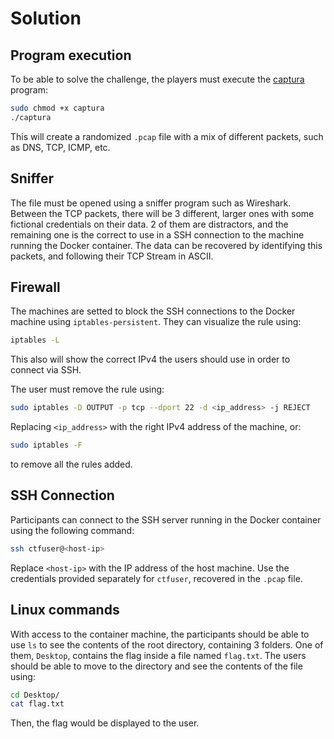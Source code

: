 # Solution

## Program execution
To be able to solve the challenge, the players must execute the [captura](Setup/captura) program:
```bash
sudo chmod +x captura
./captura
```
This will create a randomized `.pcap` file with a mix of different packets, such as DNS, TCP, ICMP, etc.

## Sniffer
The file must be opened using a sniffer program such as Wireshark.
Between the TCP packets, there will be 3 different, larger ones with some fictional credentials on their data. 2 of them are distractors, and the remaining one is the correct to use in a SSH connection to the machine running the Docker container.
The data can be recovered by identifying this packets, and following their TCP Stream in ASCII.

## Firewall
The machines are setted to block the SSH connections to the Docker machine using `iptables-persistent`. They can visualize the rule using:
```bash
iptables -L
```
This also will show the correct IPv4 the users should use in order to connect via SSH.

The user must remove the rule using:
```bash
sudo iptables -D OUTPUT -p tcp --dport 22 -d <ip_address> -j REJECT
```
Replacing `<ip_address>` with the right IPv4 address of the machine, or:
```bash
sudo iptables -F
```
to remove all the rules added.

## SSH Connection
Participants can connect to the SSH server running in the Docker container using the following command:
```bash
ssh ctfuser@<host-ip>
```
Replace `<host-ip>` with the IP address of the host machine. Use the credentials provided separately for `ctfuser`, recovered in the `.pcap` file.

## Linux commands
With access to the container machine, the participants should be able to use `ls` to see the contents of the root directory, containing 3 folders. One of them, `Desktop`, contains the flag inside a file named `flag.txt`.
The users should be able to move to the directory and see the contents of the file using:
```bash
cd Desktop/
cat flag.txt
```
Then, the flag would be displayed to the user.
